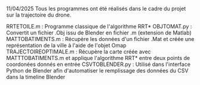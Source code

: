 11/04/2025
Tous les programmes ont été réalisés dans le cadre du projet sur la trajectoire du drone.

RRTETOILE.m : Programme classique de l'algorithme RRT*
OBJTOMAT.py : Convertit un fichier .Obj issu de Blender en fichier .m (extension de Matlab)
MATTOBATIMENTS.m : Récupère les données d'un fichier .Mat et créée une représentation de la ville à l'aide de l'objet Omap
TRAJECTOIREOPTIMALE.m : Récupère la carte créée avec MATTTOBATIMENTS.m et applique l'algorithme RRT* entre deux points de coordonées donnés en entrée
CSVTOBLENDER.py : Utilisé dans l'interface Python de Blender afin d'automatiser le remplissage des données du CSV dans la timeline Blender

